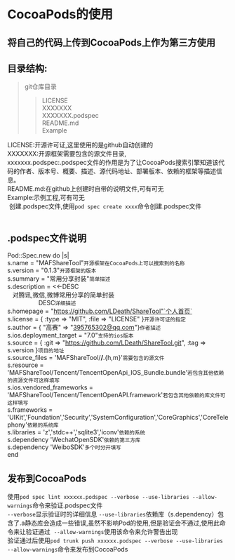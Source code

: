 
# CocoaPods的使用<br>

## 将自己的代码上传到CocoaPods上作为第三方使用<br>

## 目录结构:<br>

>git仓库目录<br>
>>LICENSE<br>
>>XXXXXXX<br>
>>XXXXXXX.podspec<br>
>>README.md<br>
>>Example<br>  

LICENSE:开源许可证,这里使用的是github自动创建的<br>
XXXXXXX:开源框架需要包含的源文件目录,<br>
xxxxxxx.podspec:.podspec文件的作用是为了让CocoaPods搜索引擎知道该代码的作者、版本号、概要、描述、源代码地址、部署版本、依赖的框架等描述信息。<br>
README.md:在github上创建时自带的说明文件,可有可无<br>
Example:示例工程,可有可无<br> 
  创建.podspec文件,使用`pod spec create xxxx`命令创建.podspec文件<br>   
  
## .podspec文件说明<br>

Pod::Spec.new do |s|<br>
 s.name = "MAFShareTool"`开源框架在CocoaPods上可以搜索到的名称`<br>
 s.version = "0.1.3"`开源框架的版本`<br>
 s.summary = "常用分享封装"`简单描述`<br>
 s.description = <<-DESC<br>
		    对腾讯,微信,微博常用分享的简单封装<br>
                    DESC`详细描述`<br>
 s.homepage = "https://github.com/LDeath/ShareTool"`个人首页`<br>
 s.license = { :type => "MIT", :file => "LICENSE" }`开源许可证的指定`<br>
 s.author = { "高赛" => "395765302@qq.com"}`作者描述`<br>
 s.ios.deployment_target = "7.0"`支持的ios版本`<br>
 s.source = { :git => "https://github.com/LDeath/ShareTool.git", :tag => s.version }`项目的地址`<br>
 s.source_files = 'MAFShareTool/**/**.{h,m}'`需要包含的源文件`<br>
 s.resource = 'MAFShareTool/Tencent/TencentOpenApi_IOS_Bundle.bundle'`若包含其他依赖的资源文件可这样填写`<br>
 s.ios.vendored_frameworks = 'MAFShareTool/Tencent/TencentOpenAPI.framework'`若包含其他依赖的库文件可这样填写`<br>
 s.frameworks = 'UIKit','Foundation','Security','SystemConfiguration','CoreGraphics','CoreTelephony'`依赖的系统库`<br>
 s.libraries = 'z','stdc++','sqlite3','iconv'`依赖的系统`<br>
 s.dependency 'WechatOpenSDK'`依赖的第三方库`<br>
 s.dependency 'WeiboSDK'`多个时分开填写`<br>
 end<br>
 ## 发布到CocoaPods<br>

 使用`pod spec lint xxxxxx.podspec --verbose --use-libraries --allow-warnings`命令来验证.podspec文件  
 `--verbose`显示验证时的详细信息 `--use-libraries`依赖库（s.dependency）包含了.a静态库会造成一些错误,虽然不影响Pod的使用,但是验证会不通过,使用此命令来让验证通过  `--allow-warnings`使用该命令来允许警告出现<br>
 验证通过后使用`pod trunk push xxxxxx.podspec --verbose --use-libraries --allow-warnings`命令来发布到CocoaPods
 
